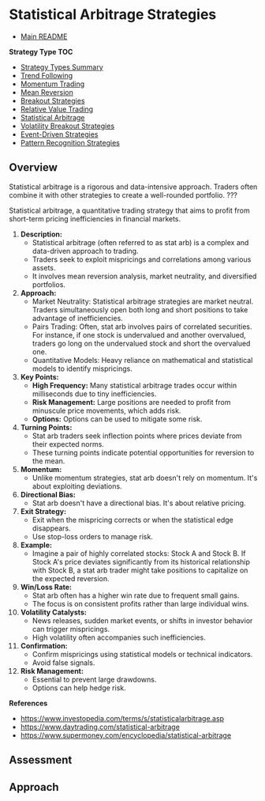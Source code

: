 # Statistical Arbitrage Strategies

- [Main README](../README.md)

**Strategy Type TOC**

- [Strategy Types Summary](strategy_types.md)
- [Trend Following](trend_following_strategies.md)
- [Momentum Trading](momentum_strategies.md)
- [Mean Reversion](mean_reversion_strategies.md)
- [Breakout Strategies](breakout_strategies.md)
- [Relative Value Trading](relative_value_strategies.md)
- [Statistical Arbitrage](statistical_arbitrage_strategies.md)
- [Volatility Breakout Strategies](volatility_breakout_strategies.md)
- [Event-Driven Strategies](event_driven_strategies.md)
- [Pattern Recognition Strategies](pattern_recognition_strategies.md)

## Overview

Statistical arbitrage is a rigorous and data-intensive approach. Traders often combine it with other strategies to create a well-rounded portfolio. ???

Statistical arbitrage, a quantitative trading strategy that aims to profit from short-term pricing inefficiencies in financial markets. 

1. **Description:**
   - Statistical arbitrage (often referred to as stat arb) is a complex and data-driven approach to trading.
   - Traders seek to exploit mispricings and correlations among various assets.
   - It involves mean reversion analysis, market neutrality, and diversified portfolios.
2. **Approach:**
   - Market Neutrality: Statistical arbitrage strategies are market neutral. Traders simultaneously open both long and short positions to take advantage of inefficiencies.
   - Pairs Trading: Often, stat arb involves pairs of correlated securities. For instance, if one stock is undervalued and another overvalued, traders go long on the undervalued stock and short the overvalued one.
   - Quantitative Models: Heavy reliance on mathematical and statistical models to identify mispricings.
3. **Key Points:**
   - **High Frequency:** Many statistical arbitrage trades occur within milliseconds due to tiny inefficiencies.
   - **Risk Management:** Large positions are needed to profit from minuscule price movements, which adds risk.
   - **Options:** Options can be used to mitigate some risk.
4. **Turning Points:**
   - Stat arb traders seek inflection points where prices deviate from their expected norms.
   - These turning points indicate potential opportunities for reversion to the mean.
5. **Momentum:**
   - Unlike momentum strategies, stat arb doesn't rely on momentum. It's about exploiting deviations.
6. **Directional Bias:**
   - Stat arb doesn't have a directional bias. It's about relative pricing.
7. **Exit Strategy:**
   - Exit when the mispricing corrects or when the statistical edge disappears.
   - Use stop-loss orders to manage risk.
8. **Example:**
   - Imagine a pair of highly correlated stocks: Stock A and Stock B. If Stock A's price deviates significantly from its historical relationship with Stock B, a stat arb trader might take positions to capitalize on the expected reversion.
9. **Win/Loss Rate:**
   - Stat arb often has a higher win rate due to frequent small gains.
   - The focus is on consistent profits rather than large individual wins.
10. **Volatility Catalysts:**
    - News releases, sudden market events, or shifts in investor behavior can trigger mispricings.
    - High volatility often accompanies such inefficiencies.
11. **Confirmation:**
    - Confirm mispricings using statistical models or technical indicators.
    - Avoid false signals.
12. **Risk Management:**
    - Essential to prevent large drawdowns.
    - Options can help hedge risk.

**References**

- https://www.investopedia.com/terms/s/statisticalarbitrage.asp
- https://www.daytrading.com/statistical-arbitrage
- https://www.supermoney.com/encyclopedia/statistical-arbitrage

## Assessment


## Approach